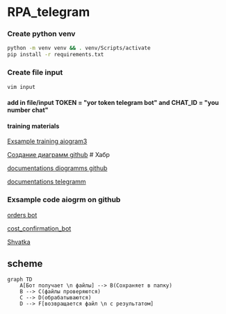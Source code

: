 # RPA_telegram

### Create python venv
```bash
python -m venv venv && . venv/Scripts/activate
pip install -r requirements.txt 
```
### Create file input
```bash
vim input
```
#### add in file/input TOKEN = "yor token telegram bot" and CHAT_ID = "you number chat"

#### training materials
[Exsample training aiogram3](https://mastergroosha.github.io/aiogram-3-guide/filters-and-middlewares/)

[Создание диаграмм github](https://habr.com/ru/articles/652867/) # Хабр

[documentations diogramms github](https://docs.github.com/ru/get-started/writing-on-github/working-with-advanced-formatting/creating-diagrams)

[documentations telegramm](https://core.telegram.org/bots/api#sending-files)

### Exsample code aiogrm on github
[orders bot](https://github.com/darksidecat/orders_bot/blob/master/redis.conf)

[cost_confirmation_bot](https://github.com/darksidecat/cost_confirmation_bot/blob/main/app/tgbot/filters/access_level.py)

[Shvatka](https://github.com/bomzheg/Shvatka/blob/master/shvatka/tgbot/models/hint.py)

## scheme
```mermaid
graph TD
    A[Бот получает \n файлы] --> B(Сохраняет в папку)
    B --> C(файлы проверяются)
    C --> D(обрабатываются) 
    D --> F[возвращается файл \n с результатом]
```
